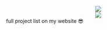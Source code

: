 <div align="center">
  <a href="https://github.com/RealCyGuy/">
    <img src="https://github-readme-stats.vercel.app/api?username=realcyguy&theme=midnight-purple&include_all_commits=true&show_icons=true&hide_title=true&hide_border=true" />
  </a>
  <br/>
  <a href="https://discord.com/users/543225108135673877/">
    <img src="https://lanyard.cnrad.dev/api/543225108135673877?idleMessage=doing%20nothing" />
  </a>
</div>
full project list on my website 😎

